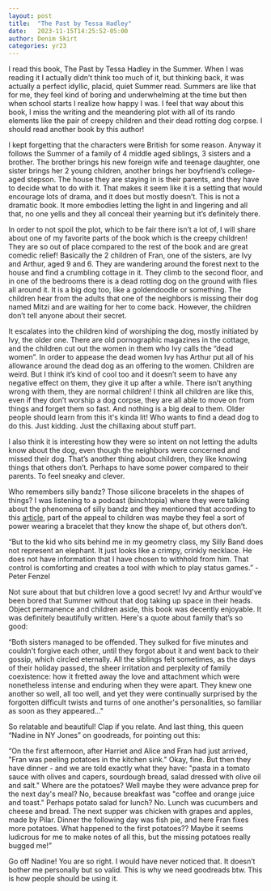 ```yaml
---
layout: post
title:  "The Past by Tessa Hadley"
date:   2023-11-15T14:25:52-05:00
author: Denim Skirt
categories: yr23
---
```


I read this book, The Past by Tessa Hadley in the Summer. When I was reading it I actually didn’t think too much of it, but thinking back, it was actually a perfect idyllic, placid, quiet Summer read. Summers are like that for me, they feel kind of boring and underwhelming at the time but then when school starts I realize how happy I was. I feel that way about this book, I miss the writing and the meandering plot with all of its rando elements like the pair of creepy children and their dead rotting dog corpse. I should read another book by this author!

I kept forgetting that the characters were British for some reason. Anyway it follows the Summer of a family of 4 middle aged siblings, 3 sisters and a brother. The brother brings his new foreign wife and teenage daughter, one sister brings her 2 young children, another brings her boyfriend’s college-aged stepson. The house they are staying in is their parents, and they have to decide what to do with it. That makes it seem like it is a setting that would encourage lots of drama, and it does but mostly doesn’t. This is not a dramatic book. It more embodies letting the light in and lingering and all that, no one yells and they all conceal their yearning but it’s definitely there. 

In order to not spoil the plot, which to be fair there isn’t a lot of, I will share about one of my favorite parts of the book which is the creepy children! They are so out of place compared to the rest of the book and are great comedic relief! Basically the 2 children of Fran, one of the sisters, are Ivy and Arthur, aged 9 and 6. They are wandering around the forest next to the house and find a crumbling cottage in it. They climb to the second floor, and in one of the bedrooms there is a dead rotting dog on the ground with flies all around it. It is a big dog too, like a goldendoodle or something. The children hear from the adults that one of the neighbors is missing their dog named Mitzi and are waiting for her to come back. However, the children don’t tell anyone about their secret. 

It escalates into the children kind of worshiping the dog, mostly initiated by Ivy, the older one. There are old pornographic magazines in the cottage, and the children cut out the women in them who Ivy calls the “dead women”. In order to appease the dead women Ivy has Arthur put all of his allowance around the dead dog as an offering to the women. Children are weird. But I think it’s kind of cool too and it doesn’t seem to have any negative effect on them, they give it up after a while. There isn’t anything wrong with them, they are normal children! I think all children are like this, even if they don’t worship a dog corpse, they are all able to move on from things and forget them so fast. And nothing is a big deal to them. Older people should learn from this it's kinda lit! Who wants to find a dead dog to do this. Just kidding. Just the chillaxing about stuff part. 

I also think it is interesting how they were so intent on not letting the adults know about the dog, even though the neighbors were concerned and missed their dog. That’s another thing about children, they like knowing things that others don’t. Perhaps to have some power compared to their parents. To feel sneaky and clever.

Who remembers silly bandz? Those silicone bracelets in the shapes of things? I was listening to a podcast (binchtopia) where they were talking about the phenomena of silly bandz and they mentioned that according to this [article](https://www.overthinkingit.com/2010/07/06/silly-bandz/), part of the appeal to children was maybe they feel a sort of power wearing a bracelet that they know the shape of, but others don’t.

“But to the kid who sits behind me in my geometry class, my Silly Band does not represent an elephant. It just looks like a crimpy, crinkly necklace. He does not have information that I have chosen to withhold from him. That control is comforting and creates a tool with which to play status games.” - Peter Fenzel 

Not sure about that but children love a good secret! Ivy and Arthur would've been bored that Summer without that dog taking up space in their heads. Object permanence and children aside, this book was decently enjoyable. It was definitely beautifully written. Here's a quote about family that’s so good: 

“Both sisters managed to be offended. They sulked for five minutes and couldn't forgive each other, until they forgot about it and went back to their gossip, which circled eternally. All the siblings felt sometimes, as the days of their holiday passed, the sheer irritation and perplexity of family coexistence: how it fretted away the love and attachment which were nonetheless intense and enduring when they were apart. They knew one another so well, all too well, and yet they were continually surprised by the forgotten difficult twists and turns of one another's personalities, so familiar as soon as they appeared..."

So relatable and beautiful! Clap if you relate. And last thing, this queen “Nadine in NY Jones” on goodreads, for pointing out this:

“On the first afternoon, after Harriet and Alice and Fran had just arrived, "Fran was peeling potatoes in the kitchen sink." Okay, fine. But then they have dinner - and we are told exactly what they have: "pasta in a tomato sauce with olives and capers, sourdough bread, salad dressed with olive oil and salt." Where are the potatoes? Well maybe they were advance prep for the next day's meal? No, because breakfast was "coffee and orange juice and toast." Perhaps potato salad for lunch? No. Lunch was cucumbers and cheese and bread. The next supper was chicken with grapes and apples, made by Pilar. Dinner the following day was fish pie, and here Fran fixes more potatoes. What happened to the first potatoes?? Maybe it seems ludicrous for me to make notes of all this, but the missing potatoes really bugged me!”

Go off Nadine! You are so right. I would have never noticed that. It doesn’t bother me personally but so valid. This is why we need goodreads btw. This is how people should be using it.
